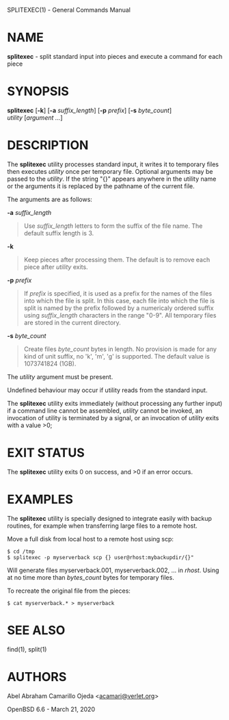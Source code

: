 SPLITEXEC(1) - General Commands Manual

# NAME

**splitexec** - split standard input into pieces and execute a command for each piece

# SYNOPSIS

**splitexec**
\[**-k**]
\[**-a**&nbsp;*suffix\_length*]
\[**-p**&nbsp;*prefix*]
\[**-s**&nbsp;*byte\_count*]
*utility*&nbsp;\[*argument&nbsp;...*]

# DESCRIPTION

The
**splitexec**
utility processes standard input, it writes it to temporary files then
executes
*utility*
once per temporary file.
Optional arguments may be passed to the
*utility*.
If the string
"{}"
appears anywhere in the utility name or the arguments it is replaced
by the pathname of the current file.

The arguments are as follows:

**-a** *suffix\_length*

> Use
> *suffix\_length*
> letters to form the suffix of the file name. The default suffix length is 3.

**-k**

> Keep pieces after processing them.
> The default is to remove each piece after
> *utility*
> exits.

**-p** *prefix*

> If
> *prefix*
> is specified, it is used as a prefix for the names of the files
> into which the file is split. In this case, each file into which the file
> is split is named by the prefix followed by a numericaly ordered suffix
> using
> *suffix\_length*
> characters in the range
> "0-9".
> All temporary files are stored in the current directory.

**-s** *byte\_count*

> Create files
> *byte\_count*
> bytes in length.
> No provision is made for any kind of unit
> suffix, no
> 'k',
> 'm',
> 'g'
> is supported.
> The default value is 1073741824 (1GB).

The
*utility*
argument must be present.

Undefined behaviour may occur if utility reads from the standard input.

The
**splitexec**
utility exits immediately (without processing any further input) if a command
line
cannot be assembled,
*utility*
cannot be invoked,
an invocation of utility is terminated by a signal, or
an invocation of
*utility*
exits with a value &gt;0;

# EXIT STATUS

The **splitexec** utility exits&#160;0 on success, and&#160;&gt;0 if an error occurs.

# EXAMPLES

The
**splitexec**
utility is specially designed to integrate easily with backup routines,
for example when transferring large files to a remote host.

Move a full disk from local host to a remote host using scp:

	$ cd /tmp
	$ splitexec -p myserverback scp {} user@rhost:mybackupdir/{}"

Will generate files myserverback.001, myserverback.002, ... in
*rhost*.
Using at no time more than
*bytes\_count*
bytes for temporary files.

To recreate the original file from the pieces:

	$ cat myserverback.* > myserverback

# SEE ALSO

find(1),
split(1)

# AUTHORS

Abel Abraham Camarillo Ojeda &lt;[acamari@verlet.org](mailto:acamari@verlet.org)&gt;

OpenBSD 6.6 - March 21, 2020
